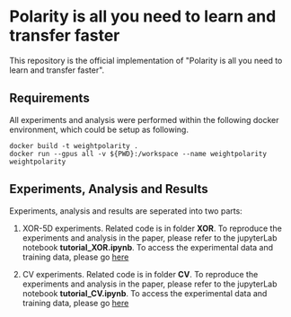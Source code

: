 # Polarity is all you need to learn and transfer faster

This repository is the official implementation of "Polarity is all you need to learn and transfer faster". 

## Requirements

All experiments and analysis were performed within the following docker environment, which could be setup as following. 

```setup
docker build -t weightpolarity .
docker run --gpus all -v ${PWD}:/workspace --name weightpolarity weightpolarity
```

## Experiments, Analysis and Results

Experiments, analysis and results are seperated into two parts: 

1. XOR-5D experiments. Related code is in folder **XOR**. To reproduce the experiments and analysis in the paper, please refer to the jupyterLab notebook **tutorial_XOR.ipynb**. To access the experimental data and training data, please go [here](https://osf.io/ayd6u/?view_only=6688f283d99840f994a4ed067b4bc939)

2. CV experiments. Related code is in folder **CV**. To reproduce the experiments and analysis in the paper, please refer to the jupyterLab notebook **tutorial_CV.ipynb**. To access the experimental data and training data, please go [here](https://osf.io/f9wtc/?view_only=61b71c37306a41209da0eb1c35dbf8d0)